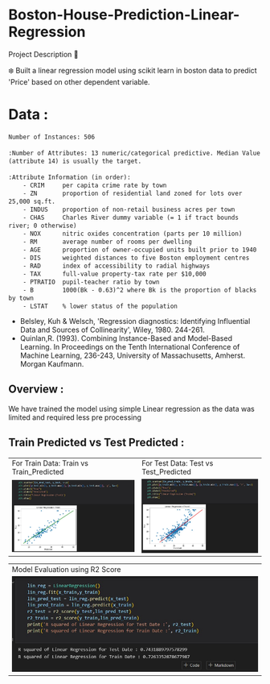 # Boston-House-Prediction-Linear-Regression
Project Description 📄

❄️ Built a linear regression model using scikit learn in boston data to predict 'Price' based on other dependent variable.

# Data :
    Number of Instances: 506

    :Number of Attributes: 13 numeric/categorical predictive. Median Value (attribute 14) is usually the target.

    :Attribute Information (in order):
        - CRIM     per capita crime rate by town
        - ZN       proportion of residential land zoned for lots over 25,000 sq.ft.
        - INDUS    proportion of non-retail business acres per town
        - CHAS     Charles River dummy variable (= 1 if tract bounds river; 0 otherwise)
        - NOX      nitric oxides concentration (parts per 10 million)
        - RM       average number of rooms per dwelling
        - AGE      proportion of owner-occupied units built prior to 1940
        - DIS      weighted distances to five Boston employment centres
        - RAD      index of accessibility to radial highways
        - TAX      full-value property-tax rate per $10,000
        - PTRATIO  pupil-teacher ratio by town
        - B        1000(Bk - 0.63)^2 where Bk is the proportion of blacks by town
        - LSTAT    % lower status of the population

   - Belsley, Kuh & Welsch, 'Regression diagnostics: Identifying Influential Data and Sources of Collinearity', Wiley, 1980. 244-261.
   - Quinlan,R. (1993). Combining Instance-Based and Model-Based Learning. In Proceedings on the Tenth International Conference of Machine Learning, 236-243, University of Massachusetts, Amherst. Morgan Kaufmann.
   
## Overview :
We have trained the model using simple Linear regression as the data was limited and required less pre processing

## Train Predicted vs Test Predicted :
<table>
  <tr>
    <td>For Train Data: Train vs Train_Predicted</td>
     <td>For Test Data: Test vs Test_Predicted</td>
  </tr>
  <tr>
    <td><img src="static/saves/1.jpg" </td>
    <td><img src="static/saves/2.jpg" </td>
  </tr>
 </table>
 <table>
  <tr>
    <td>Model Evaluation using R2 Score</td>
  </tr>
  <tr>
    <td><img src="static/saves/3.jpg"></td>
  </tr>
 </table>
